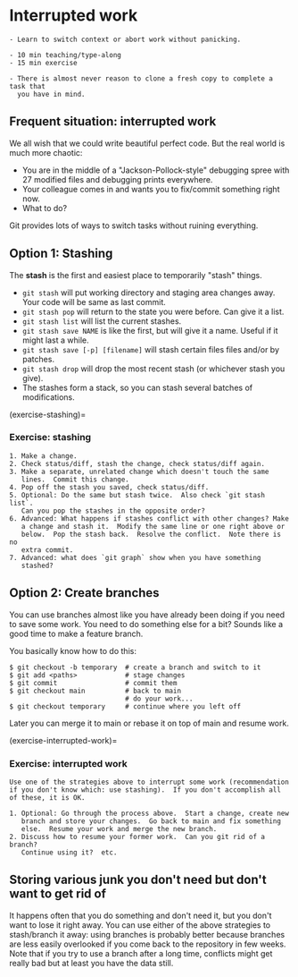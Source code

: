 # Interrupted work

```{objectives}
- Learn to switch context or abort work without panicking.
```

```{instructor-note}
- 10 min teaching/type-along
- 15 min exercise
```

```{keypoints}
- There is almost never reason to clone a fresh copy to complete a task that
  you have in mind.
```


## Frequent situation: interrupted work

We all wish that we could write beautiful perfect code. But the real world is
much more chaotic:

- You are in the middle of a "Jackson-Pollock-style" debugging spree with 27 modified files
  and debugging prints everywhere.
- Your colleague comes in and wants you to fix/commit something right now.
- What to do?

Git provides lots of ways to switch tasks without ruining everything.


## Option 1: Stashing

The **stash** is the first and easiest place to temporarily "stash"
things.

- `git stash` will put working directory and staging area changes
  away.  Your code will be same as last commit.
- `git stash pop` will return to the state you were before. Can give it a list.
- `git stash list` will list the current stashes.
- `git stash save NAME` is like the first, but will give it a name.
  Useful if it might last a while.
- `git stash save [-p] [filename]` will stash certain files files
  and/or by patches.
- `git stash drop` will drop the most recent stash (or whichever stash
  you give).
- The stashes form a stack, so you can stash several batches of modifications.

(exercise-stashing)=

### Exercise: stashing

```{exercise}
1. Make a change.
2. Check status/diff, stash the change, check status/diff again.
3. Make a separate, unrelated change which doesn't touch the same
   lines.  Commit this change.
4. Pop off the stash you saved, check status/diff.
5. Optional: Do the same but stash twice.  Also check `git stash list`.
   Can you pop the stashes in the opposite order?
6. Advanced: What happens if stashes conflict with other changes? Make
   a change and stash it.  Modify the same line or one right above or
   below.  Pop the stash back.  Resolve the conflict.  Note there is no
   extra commit.
7. Advanced: what does `git graph` show when you have something
   stashed?
```


## Option 2: Create branches

You can use branches almost like you have already been doing if you
need to save some work.  You need to do something else for a bit?
Sounds like a good time to make a feature branch.

You basically know how to do this:

```shell
$ git checkout -b temporary  # create a branch and switch to it
$ git add <paths>            # stage changes
$ git commit                 # commit them
$ git checkout main          # back to main
                             # do your work...
$ git checkout temporary     # continue where you left off
```

Later you can merge it to main or rebase it on top of main and resume work.

(exercise-interrupted-work)=

### Exercise: interrupted work

```{exercise}
Use one of the strategies above to interrupt some work (recommendation
if you don't know which: use stashing).  If you don't accomplish all
of these, it is OK.

1. Optional: Go through the process above.  Start a change, create new
   branch and store your changes.  Go back to main and fix something
   else.  Resume your work and merge the new branch.
2. Discuss how to resume your former work.  Can you git rid of a branch?
   Continue using it?  etc.
```


## Storing various junk you don't need but don't want to get rid of

It happens often that you do something and don't need it, but you don't want to
lose it right away.  You can use either of the above strategies to stash/branch
it away: using branches is probably better because branches are less easily
overlooked if you come back to the repository in few weeks.  Note that if you
try to use a branch after a long time, conflicts might get really bad but at
least you have the data still.
